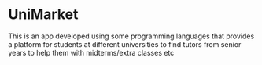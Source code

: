 # UniMarket
This is an app developed using some programming languages that provides a platform for students at different universities to find tutors from senior years to help them with midterms/extra classes etc
